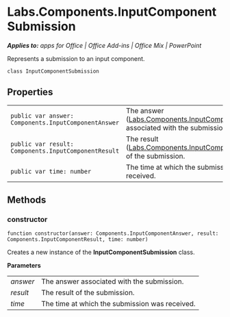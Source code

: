 
# Labs.Components.InputComponentSubmission

 _**Applies to:** apps for Office | Office Add-ins | Office Mix | PowerPoint_

Represents a submission to an input component.

```
class InputComponentSubmission
```


## Properties


|||
|:-----|:-----|
| `public var answer: Components.InputComponentAnswer`|The answer ([Labs.Components.InputComponentAnswer](../powerpoint/office-mix/reference/labs.components.inputcomponentanswer.md)) associated with the submission.|
| `public var result: Components.InputComponentResult`|The result ([Labs.Components.InputComponentResult](../powerpoint/office-mix/reference/labs.components.inputcomponentresult.md)) of the submission.|
| `public var time: number`|The time at which the submission was received.|

## Methods




### constructor

 `function constructor(answer: Components.InputComponentAnswer, result: Components.InputComponentResult, time: number)`

Creates a new instance of the  **InputComponentSubmission** class.

 **Parameters**


|||
|:-----|:-----|
| _answer_|The answer associated with the submission.|
| _result_|The result of the submission.|
| _time_|The time at which the submission was received.|
